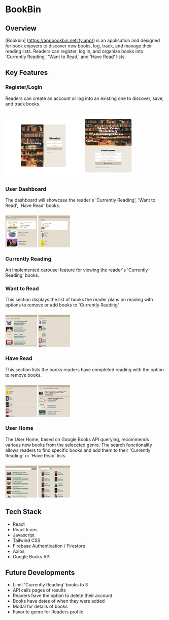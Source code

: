 # BookBin
## Overview
[Bookbin] (https://appbookbin.netlify.app/) is an application and designed for book enjoyers to discover new books, log, track, and manage their reading lists. Readers can register, log in, and organize books into 'Currently Reading,' 'Want to Read,' and 'Have Read' lists.

## Key Features
### Register/Login
Readers can create an account or log into an existing one to discover, save, and track books.
###
<img src='./src/assets/images/Screenshot (147).png' height="200" width="240"></img>
<img src='./src/assets/images/Screenshot (137).png' height="200" width="160"></img>

### User Dashboard
The dashboard will showcase the reader's 'Currently Reading', 'Want to Read', 'Have Read' books.
###
<img src='./src/assets/images/Screenshot (138).png' height="100" width="100"></img>
<img src='./src/assets/images/Screenshot (144).png' height="100" width="100"></img>

### Currently Reading
An implemented carousel feature for viewing the reader's 'Currently Reading' books.
###

### Want to Read
This section displays the list of books the reader plans on reading with options to remove or add books to 'Currently Reading'
###
<img src='./src/assets/images/Screenshot (139).png' height="100" width="100"></img>
<img src='./src/assets/images/Screenshot (145).png' height="100" width="100"></img>

### Have Read
This section lists the books readers have completed reading with the option to remove books.
###
<img src='./src/assets/images/Screenshot (146).png' height="100" width="100"></img>
<img src='./src/assets/images/Screenshot (140).png' height="100" width="100"></img>

### User Home
The User Home, based on Google Books API querying, recommends various new books from the seleceted genre. The search functionality allows readers to find specific books and add them to their 'Currently Reading' or 'Have Read' lists.
###
<img src='./src/assets/images/Screenshot (142).png' height="100" width="100"></img>
<img src='./src/assets/images/Screenshot (143).png' height="100" width="100"></img>

## Tech Stack
- React
- React Icons
- Javascript
- Tailwind CSS
- Firebase Authentication / Firestore
- Axios
- Google Books API

## Future Developments
- Limit 'Currently Reading' books to 3
- API calls pages of results
- Readers have the option to delete their account
- Books have dates of when they were added
- Modal for details of books
- Favorite genre for Readers profile